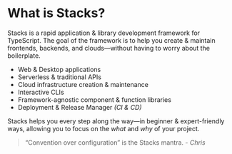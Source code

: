# What is Stacks?

Stacks is a rapid application & library development framework for TypeScript. The goal of the framework is to help you create & maintain frontends, backends, and clouds—without having to worry about the boilerplate.

- Web & Desktop applications
- Serverless & traditional APIs
- Cloud infrastructure creation & maintenance
- Interactive CLIs
- Framework-agnostic component & function libraries
- Deployment & Release Manager _(CI & CD)_

Stacks helps you every step along the way—in beginner & expert-friendly ways, allowing you to focus on the _what_ and _why_ of your project.

> “Convention over configuration” is the Stacks mantra. _- Chris_

